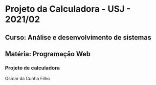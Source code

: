 # Projeto da Calculadora - USJ - 2021/02

## Curso: Análise e desenvolvimento de sistemas
## Matéria: Programação Web

### Projeto de calculadora

Osmar da Cunha Filho